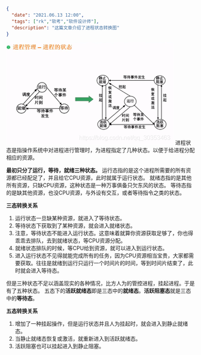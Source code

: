 ```json
{
  "date": "2021.06.13 12:00",
  "tags": ["rk","软考","软件设计师"],
  "description": "这篇文章介绍了进程状态转换图"
}
```

![在这里插入图片描述](../../../assets/content/ruankao/sjs/3.02/01.png)
进程状态是指操作系统中对进程进行管理时，为进程指定了几种状态。以便于给进程分配相应的资源。

**最初只分了运行，等待，就绪三种状态。**
运行态指的是这个进程所需要的所有资源都已经配足了，并且给它CPU资源，此时就属于运行状态。
就绪态指的是其他所有资源，只缺CPU资源，这种状态是一种万事俱备只欠东风的状态。
等待态指的是缺其他资源，也没CPU资源，与外设有交互，或者等待指令之类的状态。

**三态转换关系**
1. 运行状态一旦缺某种资源，就进入了等待状态。
2. 等待状态下获取到了某种资源，就会进入就绪状态。
3. 注意，等待状态不能进入运行状态。这意味着就算你资源获取足够了，你也得乖乖去排队，去到就绪状态，等CPU资源分配。
4. 就绪状态排队的时候，等CPU给到资源，就可以进入到运行状态。
5. 进入运行状态不见得就能完成所有的任务，因为CPU资源相当宝贵，大家都需要获取。往往是就绪到运行只运行一个时间片的时间，等到时间片结束了，此时就会进入等待态。

但是三种状态不足以涵盖现实的各种情况，比方人为的管控进程，挂起进程。于是有了五种状态。
五态下的**活跃就绪态**即是三态中的**就绪态**。**活跃阻塞态**就是三态中的**等待态**。

**五态转换关系**
1. 增加了一种挂起操作，但是运行状态并且人为挂起时，就会进入到静止就绪态。
2. 当静止就绪态恢复或激活，就重新进入到活跃就绪态。
3. 活跃阻塞也可以挂起进入到静止阻塞。
